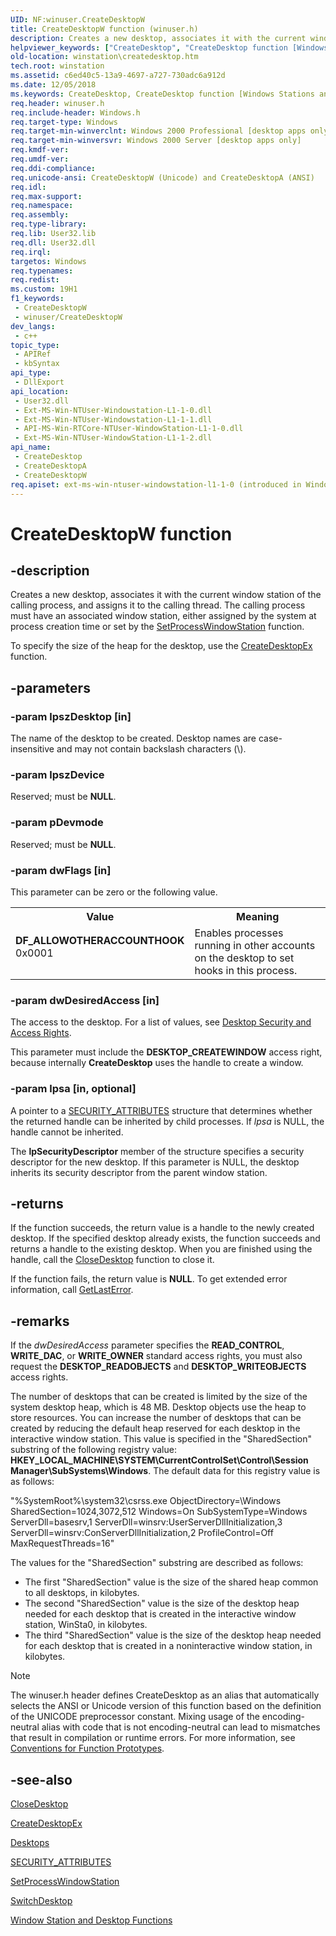 ```yaml
---
UID: NF:winuser.CreateDesktopW
title: CreateDesktopW function (winuser.h)
description: Creates a new desktop, associates it with the current window station of the calling process, and assigns it to the calling thread. (Unicode)
helpviewer_keywords: ["CreateDesktop", "CreateDesktop function [Windows Stations and Desktops]", "CreateDesktopW", "DF_ALLOWOTHERACCOUNTHOOK", "_win32_createdesktop", "base.createdesktop", "winstation.createdesktop", "winuser/CreateDesktop", "winuser/CreateDesktopW"]
old-location: winstation\createdesktop.htm
tech.root: winstation
ms.assetid: c6ed40c5-13a9-4697-a727-730adc6a912d
ms.date: 12/05/2018
ms.keywords: CreateDesktop, CreateDesktop function [Windows Stations and Desktops], CreateDesktopA, CreateDesktopW, DF_ALLOWOTHERACCOUNTHOOK, _win32_createdesktop, base.createdesktop, winstation.createdesktop, winuser/CreateDesktop, winuser/CreateDesktopA, winuser/CreateDesktopW
req.header: winuser.h
req.include-header: Windows.h
req.target-type: Windows
req.target-min-winverclnt: Windows 2000 Professional [desktop apps only]
req.target-min-winversvr: Windows 2000 Server [desktop apps only]
req.kmdf-ver: 
req.umdf-ver: 
req.ddi-compliance: 
req.unicode-ansi: CreateDesktopW (Unicode) and CreateDesktopA (ANSI)
req.idl: 
req.max-support: 
req.namespace: 
req.assembly: 
req.type-library: 
req.lib: User32.lib
req.dll: User32.dll
req.irql: 
targetos: Windows
req.typenames: 
req.redist: 
ms.custom: 19H1
f1_keywords:
 - CreateDesktopW
 - winuser/CreateDesktopW
dev_langs:
 - c++
topic_type:
 - APIRef
 - kbSyntax
api_type:
 - DllExport
api_location:
 - User32.dll
 - Ext-MS-Win-NTUser-Windowstation-L1-1-0.dll
 - Ext-MS-Win-NTUser-Windowstation-L1-1-1.dll
 - API-MS-Win-RTCore-NTUser-WindowStation-L1-1-0.dll
 - Ext-MS-Win-NTUser-WindowStation-L1-1-2.dll
api_name:
 - CreateDesktop
 - CreateDesktopA
 - CreateDesktopW
req.apiset: ext-ms-win-ntuser-windowstation-l1-1-0 (introduced in Windows 8)
---
```


# CreateDesktopW function


## -description

Creates a new desktop, associates it with the current window station of the calling process, and assigns it to the calling thread. The calling process must have an associated window station, either assigned by the system at process creation time or set by 
the <a href="/windows/desktop/api/winuser/nf-winuser-setprocesswindowstation">SetProcessWindowStation</a> function.

To specify the size of the heap for the desktop, use the <a href="/windows/desktop/api/winuser/nf-winuser-createdesktopexa">CreateDesktopEx</a> function.

## -parameters

### -param lpszDesktop [in]

The name of the desktop to be created. Desktop names are case-insensitive and may not contain backslash characters (\\).

### -param lpszDevice

Reserved; must be <b>NULL</b>.

### -param pDevmode

Reserved; must be <b>NULL</b>.

### -param dwFlags [in]

This parameter can be zero or the following value.

<table>
<tr>
<th>Value</th>
<th>Meaning</th>
</tr>
<tr>
<td width="40%"><a id="DF_ALLOWOTHERACCOUNTHOOK"></a><a id="df_allowotheraccounthook"></a><dl>
<dt><b>DF_ALLOWOTHERACCOUNTHOOK</b></dt>
<dt>0x0001</dt>
</dl>
</td>
<td width="60%">
Enables processes running in other accounts on the desktop to set hooks in this process.

</td>
</tr>
</table>

### -param dwDesiredAccess [in]

The access to the desktop. For a list of values, see 
<a href="/windows/desktop/winstation/desktop-security-and-access-rights">Desktop Security and Access Rights</a>.

This parameter must include the <b>DESKTOP_CREATEWINDOW</b> access right, because internally 
<b>CreateDesktop</b> uses the handle to create a window.

### -param lpsa [in, optional]

A pointer to a 
<a href="/previous-versions/windows/desktop/legacy/aa379560(v=vs.85)">SECURITY_ATTRIBUTES</a> structure that determines whether the returned handle can be inherited by child processes. If <i>lpsa</i> is NULL, the handle cannot be inherited.

The <b>lpSecurityDescriptor</b> member of the structure specifies a security descriptor for the new desktop. If this parameter is NULL, the desktop inherits its security descriptor from the parent window station.

## -returns

If the function succeeds, the return value is a handle to the newly created desktop. If the specified desktop already exists, the function succeeds and returns a handle to the existing desktop. When you are finished using the handle, call the 
<a href="/windows/desktop/api/winuser/nf-winuser-closedesktop">CloseDesktop</a> function to close it.

If the function fails, the return value is <b>NULL</b>. To get extended error information, call 
<a href="/windows/desktop/api/errhandlingapi/nf-errhandlingapi-getlasterror">GetLastError</a>.

## -remarks

If the <i>dwDesiredAccess</i> parameter specifies the <b>READ_CONTROL</b>, <b>WRITE_DAC</b>, or <b>WRITE_OWNER</b> standard access rights, you must also request the <b>DESKTOP_READOBJECTS</b> and <b>DESKTOP_WRITEOBJECTS</b> access rights.

The number of desktops that can be created is limited by the size of the system desktop heap, which is 48 MB. Desktop objects use the heap to store resources. You can increase the number of desktops that can be created by reducing the default heap reserved for each desktop in the interactive window station. This value is specified in the "SharedSection" substring of the following registry value: <b>HKEY_LOCAL_MACHINE\SYSTEM\CurrentControlSet\Control\Session Manager\SubSystems\Windows</b>. The default data for this registry value is as follows:

"%SystemRoot%\system32\csrss.exe ObjectDirectory=\Windows
SharedSection=1024,3072,512 Windows=On SubSystemType=Windows
ServerDll=basesrv,1 ServerDll=winsrv:UserServerDllInitialization,3
ServerDll=winsrv:ConServerDllInitialization,2 ProfileControl=Off
MaxRequestThreads=16"


The values for the "SharedSection" substring are described as follows:

<ul>
<li>The first "SharedSection" value is the size of the shared heap common to all desktops, in kilobytes.</li>
<li>The second "SharedSection" value is the size of the desktop heap needed for each desktop that is created in the interactive window station, WinSta0, in kilobytes.</li>
<li>The third "SharedSection" value is the size of the desktop heap needed for each desktop that is created in a noninteractive window station, in kilobytes.</li>
</ul>






> [!NOTE]
> The winuser.h header defines CreateDesktop as an alias that automatically selects the ANSI or Unicode version of this function based on the definition of the UNICODE preprocessor constant. Mixing usage of the encoding-neutral alias with code that is not encoding-neutral can lead to mismatches that result in compilation or runtime errors. For more information, see [Conventions for Function Prototypes](/windows/win32/intl/conventions-for-function-prototypes).

## -see-also

<a href="/windows/desktop/api/winuser/nf-winuser-closedesktop">CloseDesktop</a>



<a href="/windows/desktop/api/winuser/nf-winuser-createdesktopexa">CreateDesktopEx</a>



<a href="/windows/desktop/winstation/desktops">Desktops</a>



<a href="/previous-versions/windows/desktop/legacy/aa379560(v=vs.85)">SECURITY_ATTRIBUTES</a>



<a href="/windows/desktop/api/winuser/nf-winuser-setprocesswindowstation">SetProcessWindowStation</a>



<a href="/windows/desktop/api/winuser/nf-winuser-switchdesktop">SwitchDesktop</a>



<a href="/windows/desktop/winstation/window-station-and-desktop-functions">Window Station and Desktop Functions</a>
